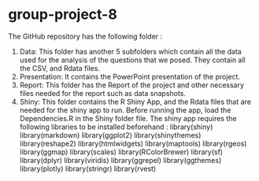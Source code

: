 # group-project-8
The GitHub repository has the following folder :

1. Data: This folder has another 5 subfolders which contain all the data used for the analysis of the questions that we posed. They contain all the CSV, and Rdata files.
2. Presentation: It contains the PowerPoint presentation of the project.
3. Report: This folder has the Report of the project and other necessary files needed for the report such as data snapshots.
4. Shiny: This folder contains the R Shiny App, and the Rdata files that are needed for the shiny app to run. 
 Before running the app, load the Dependencies.R in the Shiny folder file.
 The shiny app requires the following libraries to be installed beforehand :
 library(shiny)
 library(markdown)
 library(ggplot2)
 library(shinythemes)
 library(reshape2)
 library(htmlwidgets)
 library(maptools)
 library(rgeos)
 library(ggmap)
 library(scales)
 library(RColorBrewer)
 library(sf)
 library(dplyr)
 library(viridis)
 library(ggrepel)
 library(ggthemes)
 library(plotly)
 library(stringr)
 library(rvest)
